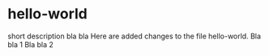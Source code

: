 # hello-world
short description bla bla 
Here are added changes to the file hello-world. 
Bla bla 1
Bla bla 2
